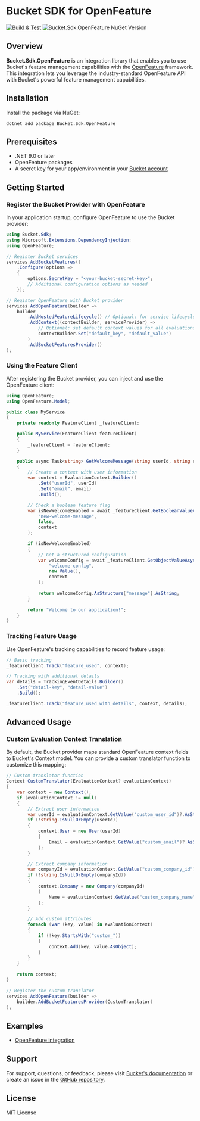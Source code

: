 # Bucket SDK for OpenFeature

[![Build & Test](https://github.com/bucketco/bucket-dotnet-sdk/actions/workflows/ci.yml/badge.svg)](https://github.com/bucketco/bucket-dotnet-sdk/actions/workflows/ci.yml) ![Bucket.Sdk.OpenFeature NuGet Version](https://img.shields.io/nuget/v/Bucket.Sdk.OpenFeature?label=Bucket.Sdk.OpenFeature)

## Overview

**Bucket.Sdk.OpenFeature** is an integration library that enables you to use Bucket's feature management capabilities with the [OpenFeature](https://openfeature.dev/) framework. This integration lets you leverage the industry-standard OpenFeature API with Bucket's powerful feature management capabilities.

## Installation

Install the package via NuGet:

```shell
dotnet add package Bucket.Sdk.OpenFeature
```

## Prerequisites

- .NET 9.0 or later
- OpenFeature packages
- A secret key for your app/environment in your [Bucket account](https://app.bucket.co/envs/current/settings/app-environments)

## Getting Started

### Register the Bucket Provider with OpenFeature

In your application startup, configure OpenFeature to use the Bucket provider:

```csharp
using Bucket.Sdk;
using Microsoft.Extensions.DependencyInjection;
using OpenFeature;

// Register Bucket services
services.AddBucketFeatures()
    .Configure(options =>
    {
        options.SecretKey = "<your-bucket-secret-key>";
        // Additional configuration options as needed
    });

// Register OpenFeature with Bucket provider
services.AddOpenFeature(builder =>
    builder
        .AddHostedFeatureLifecycle() // Optional: for service lifecycle support
        .AddContext((contextBuilder, serviceProvider) =>
            // Optional: set default context values for all evaluations
            contextBuilder.Set("default_key", "default_value")
        )
        .AddBucketFeaturesProvider()
);
```

### Using the Feature Client

After registering the Bucket provider, you can inject and use the OpenFeature client:

```csharp
using OpenFeature;
using OpenFeature.Model;

public class MyService
{
    private readonly FeatureClient _featureClient;

    public MyService(FeatureClient featureClient)
    {
        _featureClient = featureClient;
    }

    public async Task<string> GetWelcomeMessage(string userId, string email)
    {
        // Create a context with user information
        var context = EvaluationContext.Builder()
            .Set("userId", userId)
            .Set("email", email)
            .Build();

        // Check a boolean feature flag
        var isNewWelcomeEnabled = await _featureClient.GetBooleanValueAsync(
            "new-welcome-message", 
            false, 
            context
        );

        if (isNewWelcomeEnabled)
        {
            // Get a structured configuration
            var welcomeConfig = await _featureClient.GetObjectValueAsync(
                "welcome-config", 
                new Value(), 
                context
            );
            
            return welcomeConfig.AsStructure["message"].AsString;
        }

        return "Welcome to our application!";
    }
}
```

### Tracking Feature Usage

Use OpenFeature's tracking capabilities to record feature usage:

```csharp
// Basic tracking
_featureClient.Track("feature_used", context);

// Tracking with additional details
var details = TrackingEventDetails.Builder()
    .Set("detail-key", "detail-value")
    .Build();

_featureClient.Track("feature_used_with_details", context, details);
```

## Advanced Usage

### Custom Evaluation Context Translation

By default, the Bucket provider maps standard OpenFeature context fields to Bucket's Context model. You can provide a custom translator function to customize this mapping:

```csharp
// Custom translator function
Context CustomTranslator(EvaluationContext? evaluationContext)
{
    var context = new Context();
    if (evaluationContext != null)
    {
        // Extract user information
        var userId = evaluationContext.GetValue("custom_user_id")?.AsString;
        if (!string.IsNullOrEmpty(userId))
        {
            context.User = new User(userId)
            {
                Email = evaluationContext.GetValue("custom_email")?.AsString
            };
        }

        // Extract company information
        var companyId = evaluationContext.GetValue("custom_company_id")?.AsString;
        if (!string.IsNullOrEmpty(companyId))
        {
            context.Company = new Company(companyId)
            {
                Name = evaluationContext.GetValue("custom_company_name")?.AsString
            };
        }

        // Add custom attributes
        foreach (var (key, value) in evaluationContext)
        {
            if (!key.StartsWith("custom_"))
            {
                context.Add(key, value.AsObject);
            }
        }
    }
    
    return context;
}

// Register the custom translator
services.AddOpenFeature(builder =>
    builder.AddBucketFeaturesProvider(CustomTranslator)
);
```

## Examples

- [OpenFeature integration](../../examples/Bucket.Example.OpenFeature/README.md)

## Support

For support, questions, or feedback, please visit [Bucket's documentation](https://docs.bucket.co) or create an issue in the [GitHub repository](https://github.com/bucketco/bucket-dotnet-sdk).

## License

MIT License
